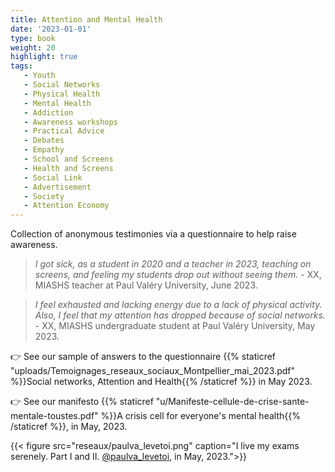 ```yaml
---
title: Attention and Mental Health
date: '2023-01-01'
type: book
weight: 20
highlight: true
tags:
   - Youth
   - Social Networks
   - Physical Health
   - Mental Health
   - Addiction
   - Awareness workshops
   - Practical Advice
   - Debates
   - Empathy
   - School and Screens
   - Health and Screens
   - Social Link
   - Advertisement
   - Society
   - Attention Economy
---
```


Collection of anonymous testimonies via a questionnaire to help raise awareness.

<!--more-->

> _I got sick, as a student in 2020 and a teacher in 2023, teaching on screens, and feeling my students drop out without seeing them._ - XX, MIASHS teacher at Paul Valéry University, June 2023.

> _I feel exhausted and lacking energy due to a lack of physical activity. Also, I feel that my attention has dropped because of social networks._ - XX, MIASHS undergraduate student at Paul Valéry University, May 2023.

👉 See our sample of answers to the questionnaire {{% staticref "uploads/Temoignages_reseaux_sociaux_Montpellier_mai_2023.pdf" %}}Social networks, Attention and Health{{% /staticref %}} in May 2023.

👉 See our manifesto {{% staticref "u/Manifeste-cellule-de-crise-sante-mentale-toustes.pdf" %}}A crisis cell for everyone's mental health{{% /staticref %}}, in May, 2023.

{{< figure src="reseaux/paulva_levetoi.png" caption="I live my exams serenely. Part I and II. [@paulva_levetoi](https://www.instagram.com/paulva_levetoi/), in May, 2023.">}}
